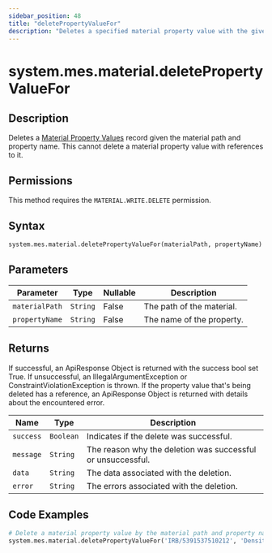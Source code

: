 ```yaml
---
sidebar_position: 48
title: "deletePropertyValueFor"
description: "Deletes a specified material property value with the given material path and property name."
---
```


# system.mes.material.deletePropertyValueFor

## Description

Deletes a [Material Property Values](../../data-model/material-model/material-property-value) record given the material path and property name.
This cannot delete a material property value with references to it.


## Permissions

This method requires the `MATERIAL.WRITE.DELETE` permission.

## Syntax

```python
system.mes.material.deletePropertyValueFor(materialPath, propertyName)
```

## Parameters

| Parameter      | Type     | Nullable | Description               |
|----------------|----------|----------|---------------------------|
| `materialPath` | `String` | False    | The path of the material. |
| `propertyName` | `String` | False    | The name of the property. |

## Returns

If successful, an ApiResponse Object is returned with the success bool set True. If unsuccessful, an IllegalArgumentException or ConstraintViolationException is thrown.
If the property value that's being deleted has a reference, an ApiResponse Object is returned with details about the encountered error.

| Name      | Type      | Description                                                 |
|-----------|-----------|-------------------------------------------------------------|
| `success` | `Boolean` | Indicates if the delete was successful.                     |
| `message` | `String`  | The reason why the deletion was successful or unsuccessful. |
| `data`    | `String`  | The data associated with the deletion.                      |
| `error`   | `String`  | The errors associated with the deletion.                    |

## Code Examples

```python
# Delete a material property value by the material path and property name
system.mes.material.deletePropertyValueFor('IRB/5391537510212', 'Density')
```
